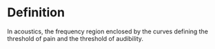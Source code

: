 # Definition

In acoustics, the frequency region enclosed by the curves defining the
threshold of pain and the threshold of audibility.
